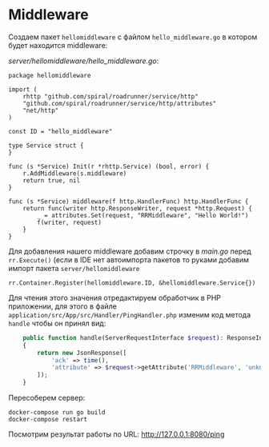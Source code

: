 # Middleware

Создаем пакет `hellomiddleware` с файлом `hello_middleware.go` в котором будет находится middleware:

_server/hellomiddleware/hello_middleware.go_:
```golang
package hellomiddleware

import (
	rhttp "github.com/spiral/roadrunner/service/http"
	"github.com/spiral/roadrunner/service/http/attributes"
	"net/http"
)

const ID = "hello_middleware"

type Service struct {
}

func (s *Service) Init(r *rhttp.Service) (bool, error) {
	r.AddMiddleware(s.middleware)
	return true, nil
}

func (s *Service) middleware(f http.HandlerFunc) http.HandlerFunc {
	return func(writer http.ResponseWriter, request *http.Request) {
		_ = attributes.Set(request, "RRMiddleware", "Hello World!")
		f(writer, request)
	}
}
```

Для добавления нашего middleware добавим строчку в _main.go_ перед `rr.Execute()` (если в IDE нет автоимпорта пакетов то руками добавим импорт пакета `server/hellomiddleware`

    rr.Container.Register(hellomiddleware.ID, &hellomiddleware.Service{})

Для чтения этого значения отредактируем обработчик в PHP приложении, для этого в файле `application/src/App/src/Handler/PingHandler.php` изменим код метода `handle` чтобы он принял вид:

```php
    public function handle(ServerRequestInterface $request): ResponseInterface
    {
        return new JsonResponse([
            'ack' => time(),
            'attribute' => $request->getAttribute('RRMiddleware', 'unknown'),
        ]);
    }
```

Пересоберем сервер:

    docker-compose run go build
    docker-compose restart
    
Посмотрим результат работы по URL: http://127.0.0.1:8080/ping
